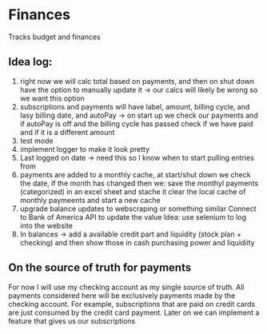 # Finances
Tracks budget and finances

## Idea log:
1. right now we will calc total based on payments, and then on shut down have the option
to manually update it -> our calcs will likely be wrong so we want this option
2. subscriptions and payments will have label, amount, billing cycle, and lasy billing date, and autoPay
-> on start up we check our payments and if autoPay is off and the billing cycle has passed check if we have paid and if it is
a different amount
3. test mode
4. implement logger to make it look pretty
5. Last logged on date -> need this so I know when to start pulling entries from 
6. payments are added to a monthly cache, at start/shut down we check the date, if the month has changed then we:
save the monthyl payments (categorized) in an excel sheet and stache it
clear the local cache of monthly paymeents and start a new cache
7. upgrade balance updates to webscraping or something similar
Connect to Bank of America API to update the value
Idea: use selenium to log into the website
8. In balances -> add a available credit part and liquidity (stock plan + checking) and then show those in cash purchasing power and liquidiity 

## On the source of truth for payments
For now I will use my checking account as my single source of truth. All payments considered here will be exclusively payments made by the checking account. For example, subscriptions that are paid on credit cards are just consumed by the credit card payment. Later on we can implement a feature that gives us our subscriptions

